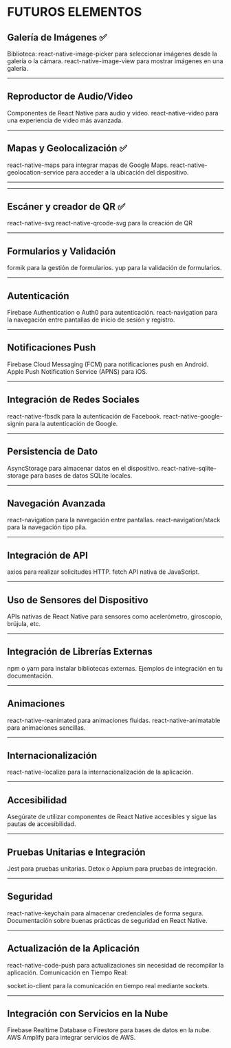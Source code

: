 # FUTUROS ELEMENTOS

## Galería de Imágenes ✅

Biblioteca: react-native-image-picker para seleccionar imágenes desde la galería o la cámara.
react-native-image-view para mostrar imágenes en una galería.

---

## Reproductor de Audio/Video

Componentes de React Native para audio y video.
react-native-video para una experiencia de video más avanzada.

---

## Mapas y Geolocalización ✅

react-native-maps para integrar mapas de Google Maps.
react-native-geolocation-service para acceder a la ubicación del dispositivo.

---

---

## Escáner y creador de QR ✅

react-native-svg react-native-qrcode-svg para la creación de QR

---

## Formularios y Validación

formik para la gestión de formularios.
yup para la validación de formularios.

---

## Autenticación

Firebase Authentication o Auth0 para autenticación.
react-navigation para la navegación entre pantallas de inicio de sesión y registro.

---

## Notificaciones Push

Firebase Cloud Messaging (FCM) para notificaciones push en Android.
Apple Push Notification Service (APNS) para iOS.

---

## Integración de Redes Sociales

react-native-fbsdk para la autenticación de Facebook.
react-native-google-signin para la autenticación de Google.

---

## Persistencia de Dato

AsyncStorage para almacenar datos en el dispositivo.
react-native-sqlite-storage para bases de datos SQLite locales.

---

## Navegación Avanzada

react-navigation para la navegación entre pantallas.
react-navigation/stack para la navegación tipo pila.

---

## Integración de API

axios para realizar solicitudes HTTP.
fetch API nativa de JavaScript.

---

## Uso de Sensores del Dispositivo

APIs nativas de React Native para sensores como acelerómetro, giroscopio, brújula, etc.

---

## Integración de Librerías Externas

npm o yarn para instalar bibliotecas externas.
Ejemplos de integración en tu documentación.

---

## Animaciones

react-native-reanimated para animaciones fluidas.
react-native-animatable para animaciones sencillas.

---

## Internacionalización

react-native-localize para la internacionalización de la aplicación.

---

## Accesibilidad

Asegúrate de utilizar componentes de React Native accesibles y sigue las pautas de accesibilidad.

---

## Pruebas Unitarias e Integración

Jest para pruebas unitarias.
Detox o Appium para pruebas de integración.

---

## Seguridad

react-native-keychain para almacenar credenciales de forma segura.
Documentación sobre buenas prácticas de seguridad en React Native.

---

## Actualización de la Aplicación

react-native-code-push para actualizaciones sin necesidad de recompilar la aplicación.
Comunicación en Tiempo Real:

socket.io-client para la comunicación en tiempo real mediante sockets.

---

## Integración con Servicios en la Nube

Firebase Realtime Database o Firestore para bases de datos en la nube.
AWS Amplify para integrar servicios de AWS.
